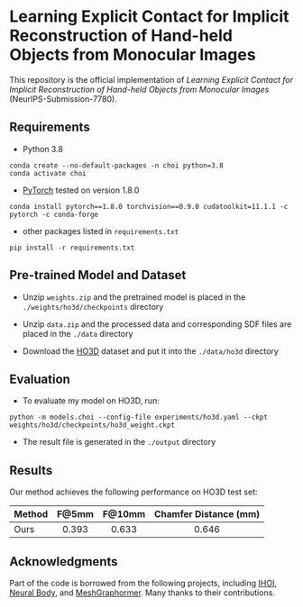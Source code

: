 # Learning Explicit Contact for Implicit Reconstruction of Hand-held Objects from Monocular Images

This repository is the official implementation of *Learning Explicit Contact for Implicit Reconstruction of Hand-held Objects from Monocular Images* (NeurIPS-Submission-7780). 


## Requirements

- Python 3.8
```
conda create --no-default-packages -n choi python=3.8
conda activate choi
```

- [PyTorch](https://www.pytorch.org) tested on version 1.8.0
```
conda install pytorch==1.8.0 torchvision==0.9.0 cudatoolkit=11.1.1 -c pytorch -c conda-forge
```

- other packages listed in `requirements.txt`
```
pip install -r requirements.txt
```


## Pre-trained Model and Dataset

- Unzip `weights.zip` and the pretrained model is placed in the `./weights/ho3d/checkpoints` directory

- Unzip `data.zip` and the processed data and corresponding SDF files are placed in the `./data` directory

- Download the [HO3D](https://github.com/shreyashampali/ho3d) dataset and put it into the `./data/ho3d` directory


## Evaluation
- To evaluate my model on HO3D, run:
```eval
python -m models.choi --config-file experiments/ho3d.yaml --ckpt weights/ho3d/checkpoints/ho3d_weight.ckpt
```
- The result file is generated in the `./output` directory


## Results
Our method achieves the following performance on HO3D test set:

| Method | F@5mm | F@10mm | Chamfer Distance (mm) |
| :----  | :---: | :----: | :-------------------: |
| Ours   | 0.393 | 0.633  |      0.646            |


## Acknowledgments
Part of the code is borrowed from the following projects, including [IHOI](https://github.com/JudyYe/ihoi), [Neural Body](https://github.com/zju3dv/neuralbody), and [MeshGraphormer](https://github.com/microsoft/MeshGraphormer). Many thanks to their contributions.

